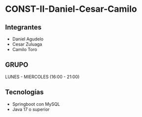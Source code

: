 # CONST-II-Daniel-Cesar-Camilo

## Integrantes 
- Daniel Agudelo
- Cesar Zuluaga
- Camilo Toro

## GRUPO 
LUNES - MIERCOLES (16:00 - 21:00)

## Tecnologías 
- Springboot con MySQL
- Java 17 o superior



